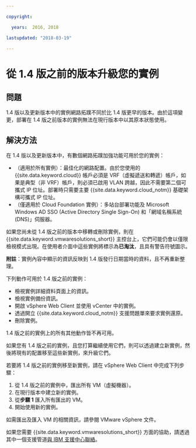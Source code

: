 ```yaml
---

copyright:

  years:  2016, 2018

lastupdated: "2018-03-19"

---
```


# 從 1.4 版之前的版本升級您的實例

## 問題

1.4 版以及更新版本中的實例網路拓蹼不同於比 1.4 版更早的版本。由於這項變更，部署在 1.4 版之前版本的實例無法在現行版本中以其原本狀態使用。

## 解決方法

在 1.4 版以及更新版本中，有數個網路拓蹼加強功能可用於您的實例：
* （適用於所有實例）：最佳化的網路配置。由於您使用的 {{site.data.keyword.cloud}} 帳戶必須是 VRF（虛擬遞送和轉遞）帳戶，如果是典型（非 VRF）帳戶，則必須已啟用 VLAN 跨越，因此不需要第二個可攜式 IP 位址。部署時只需要主要 {{site.data.keyword.cloud_notm}} 基礎架構可攜式 IP 位址。
* （僅適用於 Cloud Foundation 實例）：多站台部署功能及 Microsoft Windows AD SSO (Active Directory Single Sign-On) 和「網域名稱系統 (DNS)」伺服器。

如果您尚未從 1.4 版之前的版本中移轉或刪除實例，則在 {{site.data.keyword.vmwaresolutions_short}} 主控台上，它們可能仍會以僅限檢視模式出現。在使用者介面中這些實例將標示為**已淘汰**，且具有警告符號圖示。

**附註**：實例內容中顯示的資訊反映到 1.4 版發行日期當時的資料，且不再重新整理。

下列動作可用於 1.4 版之前的實例：
*  檢視實例詳細資料頁面上的資訊。
*  檢視實例備份資訊。
*  開啟 vSphere Web Client 並使用 vCenter 中的實例。
*  透過開立 {{site.data.keyword.cloud_notm}} 支援問題單來要求實例還原。
*  刪除實例。

1.4 版之前的實例上的所有其他動作皆不再可用。

如果您有 1.4 版之前的實例，且您打算繼續使用它們，則可以透過建立新實例，然後將現有的配置移至這些新實例，來升級它們。

若要將 1.4 版之前的實例移至新實例，請在 vSphere Web Client 中完成下列步驟：
1. 從 1.4 版之前的實例中，匯出所有 VM（虛擬機器）。
2. 在現行版本中建立新的實例。
3. 從**步驟 1** 匯入所有匯出的 VM。
4. 開始使用新的實例。

如需匯出及匯入 VM 的相關資訊，請參閱 VMware vSphere 文件。

如果您需要 {{site.data.keyword.vmwaresolutions_short}} 方面的協助，請透過其中一個支援管道[與 IBM 支援中心聯絡](trbl_support.html)。
